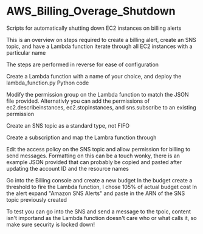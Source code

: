 # AWS_Billing_Overage_Shutdown
Scripts for automatically shutting down EC2 instances on billing alerts

This is an overview on steps required to create a billing alert, create an SNS topic, and have a Lambda function iterate through all EC2 instances with a particular name

The steps are performed in reverse for ease of configuration

Create a Lambda function with a name of your choice, and deploy the lambda_function.py Python code

Modify the permission group on the Lambda function to match the JSON file provided.
  Alternativly you can add the permissions of ec2.describeinstances, ec2.stopinstances, and sns.subscribe to an existing permission
  
Create an SNS topic as a standard type, not FIFO

Create a subscription and map the Lambra function through

Edit the access policy on the SNS topic and allow permission for billing to send messages.   Formatting on this can be a touch wonky, there is an example JSON provided that can probably be copied and pasted after updating the account ID and the resource names

Go into the Billing console and create a new budget
In the budget create a threshold to fire the Lambda function, I chose 105% of actual budget cost
In the alert expand "Amazon SNS Alerts" and paste in the ARN of the SNS topic previously created

To test you can go into the SNS and send a message to the tpoic, content isn't importand as the Lambda function doesn't care who or what calls it, so make sure security is locked down!
